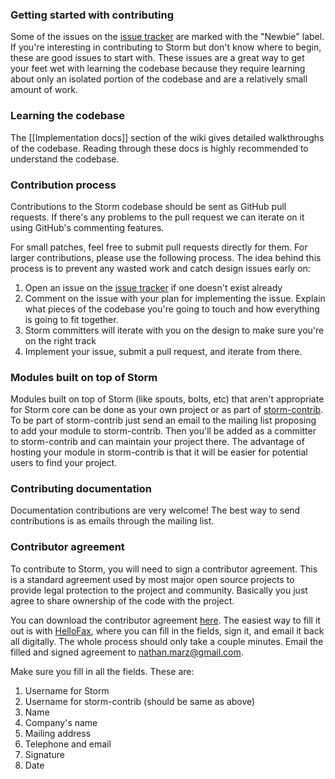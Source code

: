 ### Getting started with contributing

Some of the issues on the [issue tracker](https://github.com/nathanmarz/storm/issues) are marked with the "Newbie" label. If you're interesting in contributing to Storm but don't know where to begin, these are good issues to start with. These issues are a great way to get your feet wet with learning the codebase because they require learning about only an isolated portion of the codebase and are a relatively small amount of work.

### Learning the codebase

The [[Implementation docs]] section of the wiki gives detailed walkthroughs of the codebase. Reading through these docs is highly recommended to understand the codebase.

### Contribution process

Contributions to the Storm codebase should be sent as GitHub pull requests. If there's any problems to the pull request we can iterate on it using GitHub's commenting features.

For small patches, feel free to submit pull requests directly for them. For larger contributions, please use the following process. The idea behind this process is to prevent any wasted work and catch design issues early on:

1. Open an issue on the [issue tracker](https://github.com/nathanmarz/storm/issues) if one doesn't exist already
2. Comment on the issue with your plan for implementing the issue. Explain what pieces of the codebase you're going to touch and how everything is going to fit together.
3. Storm committers will iterate with you on the design to make sure you're on the right track
4. Implement your issue, submit a pull request, and iterate from there.

### Modules built on top of Storm

Modules built on top of Storm (like spouts, bolts, etc) that aren't appropriate for Storm core can be done as your own project or as part of [storm-contrib](https://github.com/nathanmarz/storm-contrib). To be part of storm-contrib just send an email to the mailing list proposing to add your module to storm-contrib. Then you'll be added as a committer to storm-contrib and can maintain your project there. The advantage of hosting your module in storm-contrib is that it will be easier for potential users to find your project.

### Contributing documentation

Documentation contributions are very welcome! The best way to send contributions is as emails through the mailing list.

### Contributor agreement

To contribute to Storm, you will need to sign a contributor agreement. This is a standard agreement used by most major open source projects to provide legal protection to the project and community. Basically you just agree to share ownership of the code with the project.

You can download the contributor agreement [here](https://dl.dropbox.com/u/133901206/storm-apache-style-cla.txt). The easiest way to fill it out is with [HelloFax](https://www.hellofax.com/), where you can fill in the fields, sign it, and email it back all digitally. The whole process should only take a couple minutes. Email the filled and signed agreement to nathan.marz@gmail.com. 

Make sure you fill in all the fields. These are:

 1. Username for Storm
 2. Username for storm-contrib (should be same as above)
 3. Name
 4. Company's name
 5. Mailing address
 6. Telephone and email
 7. Signature
 8. Date
